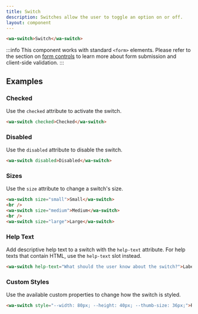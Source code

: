 ```yaml
---
title: Switch
description: Switches allow the user to toggle an option on or off.
layout: component
---
```


```html {.example}
<wa-switch>Switch</wa-switch>
```

:::info
This component works with standard `<form>` elements. Please refer to the section on [form controls](/getting-started/form-controls) to learn more about form submission and client-side validation.
:::

## Examples

### Checked

Use the `checked` attribute to activate the switch.

```html {.example}
<wa-switch checked>Checked</wa-switch>
```

### Disabled

Use the `disabled` attribute to disable the switch.

```html {.example}
<wa-switch disabled>Disabled</wa-switch>
```

### Sizes

Use the `size` attribute to change a switch's size.

```html {.example}
<wa-switch size="small">Small</wa-switch>
<br />
<wa-switch size="medium">Medium</wa-switch>
<br />
<wa-switch size="large">Large</wa-switch>
```

### Help Text

Add descriptive help text to a switch with the `help-text` attribute. For help texts that contain HTML, use the `help-text` slot instead.

```html {.example}
<wa-switch help-text="What should the user know about the switch?">Label</wa-switch>
```

### Custom Styles

Use the available custom properties to change how the switch is styled.

```html {.example}
<wa-switch style="--width: 80px; --height: 40px; --thumb-size: 36px;">Really big</wa-switch>
```
